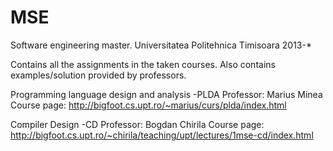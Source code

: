 MSE
===
Software engineering master. Universitatea Politehnica Timisoara 2013-*

Contains all the assignments in the taken courses.
Also contains examples/solution provided by professors.

Programming language design and analysis -PLDA
Professor: Marius Minea
Course page: http://bigfoot.cs.upt.ro/~marius/curs/plda/index.html

Compiler Design -CD
Professor: Bogdan Chirila
Course page: http://bigfoot.cs.upt.ro/~chirila/teaching/upt/lectures/1mse-cd/index.html
